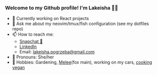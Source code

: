 ### Welcome to my Github profile! I'm Lakeisha 💁‍♀

- 🔬 Currently working on React projects
- 💬 Ask me about my neovim/tmux/fish configuration (see my dotfiles repo)
- 📫 How to reach me:
  - [Snapchat 👻](https://www.snapchat.com/add/lakeishapogz)
  - [LinkedIn](https://www.linkedin.com/in/lakeisha-p-1a515933/)
  - Email: lakeisha.pogrzeba@gmail.com
- 💃 Pronouns: She/her
- 🌱 Hobbies: Gardening, [Melee](https://www.youtube.com/watch?v=OX24wkkMEXs&t=3s)(fox main), working on my cars, [cooking vegan](www.lakeisha.ca)





<!--
**1ak31sha/1ak31sha** is a ✨ _special_ ✨ repository because its `README.md` (this file) appears on your GitHub profile.

Here are some ideas to get you started:

- 🔭 I’m currently working on ...
- 🌱 I’m currently learning ...
- 👯 I’m looking to collaborate on ...
- 🤔 I’m looking for help with ...
- 💬 Ask me about ...
- 📫 How to reach me: ...
- 😄 Pronouns: ...
- ⚡ Fun fact: ...
-->
